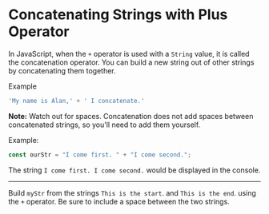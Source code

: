 # Concatenating Strings with Plus Operator
In JavaScript, when the `+` operator is used with a `String` value, it is called the concatenation operator. You can build a new string out of other strings by concatenating them together.

Example

```js
'My name is Alan,' + ' I concatenate.'
```
**Note:** Watch out for spaces. Concatenation does not add spaces between concatenated strings, so you'll need to add them yourself.

Example:

```js
const ourStr = "I come first. " + "I come second.";
```
The string `I come first. I come second.` would be displayed in the console.

---
Build `myStr` from the strings `This is the start`. and `This is the end`. using the `+` operator. Be sure to include a space between the two strings.